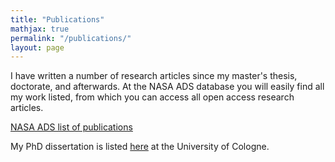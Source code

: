 ```yaml
---
title: "Publications"
mathjax: true
permalink: "/publications/"
layout: page
---
```


I have written a number of research articles since my master's thesis, doctorate, and afterwards. At the NASA ADS database you will easily find all my work listed, from which you can access all open access research articles.

[NASA ADS list of publications](https://ui.adsabs.harvard.edu/search/fq=%7B!type%3Daqp%20v%3D%24fq_database%7D&fq_database=(database%3Aastronomy%20OR%20database%3Aphysics)&q=%20author%3A"keilmann%2C%20eduard"&sort=date%20desc%2C%20bibcode%20desc&p_=0)

My PhD dissertation is listed [here](tbd) at the University of Cologne.
